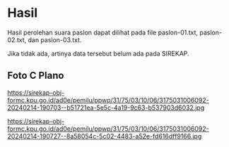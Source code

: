 # Hasil

Hasil perolehan suara paslon dapat dilihat pada file paslon-01.txt, paslon-02.txt, dan paslon-03.txt.

Jika tidak ada, artinya data tersebut belum ada pada SIREKAP.

## Foto C Plano

https://sirekap-obj-formc.kpu.go.id/ad0e/pemilu/ppwp/31/75/03/10/06/3175031006092-20240214-190703--b51721ea-5e5c-4a19-9c63-b537903d6032.jpg

https://sirekap-obj-formc.kpu.go.id/ad0e/pemilu/ppwp/31/75/03/10/06/3175031006092-20240214-190727--8a58054c-5c02-4483-a52e-fd616dff9166.jpg

